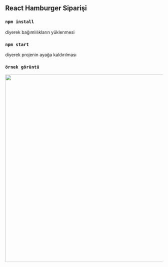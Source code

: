 
## React Hamburger Siparişi



### `npm install`
 diyerek bağımlılıkların yüklenmesi

### `npm start`
diyerek projenin ayağa kaldırılması
### `örnek görüntü`

<img src="https://raw.githubusercontent.com/yasinfmd/HamburrrgerrApp/master/goruntu.png" width="600">

